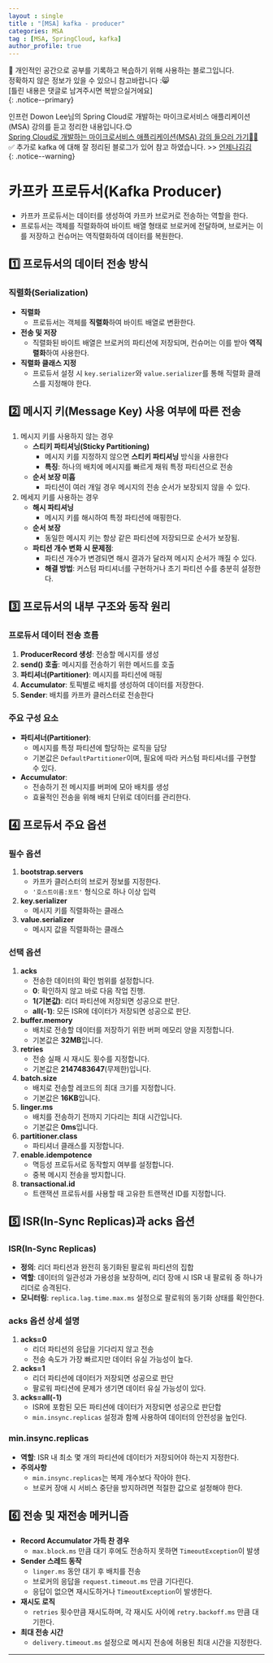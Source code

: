 ```yaml
---
layout : single
title : "[MSA] kafka - producer"
categories: MSA
tag : [MSA, SpringCloud, kafka]
author_profile: true
---
```


📌 개인적인 공간으로 공부를 기록하고 복습하기 위해 사용하는 블로그입니다. <br>
정확하지 않은 정보가 있을 수 있으니 참고바랍니다 :😸 <br>
[틀린 내용은 댓글로 남겨주시면 복받으실거에요]  
{: .notice--primary}

인프런 Dowon Lee님의 Spring Cloud로 개발하는 마이크로서비스 애플리케이션(MSA) 강의를 듣고 정리한 내용입니다.😊<br>
[Spring Cloud로 개발하는 마이크로서비스 애플리케이션(MSA) 강의 들으러 가기👩‍🏫](https://inf.run/GHeRm) <br>
✅ 추가로 kafka 에 대해 잘 정리된 블로그가 있어 참고 하였습니다. >>
[언제나김김](https://always-kimkim.tistory.com/)<br>
{: .notice--warning}

# 카프카 프로듀서(Kafka Producer)

- 카프카 프로듀서는 데이터를 생성하여 카프카 브로커로 전송하는 역할을 한다.
- 프로듀서는 객체를 직렬화하여 바이트 배열 형태로 브로커에 전달하며, 브로커는 이를 저장하고 컨슈머는 역직렬화하여 데이터를 복원한다.

## 1️⃣ 프로듀서의 데이터 전송 방식

### 직렬화(Serialization)

- **직렬화**
    - 프로듀서는 객체를 **직렬화**하여 바이트 배열로 변환한다.
- **전송 및 저장**
    - 직렬화된 바이트 배열은 브로커의 파티션에 저장되며, 컨슈머는 이를 받아 **역직렬화**하여 사용한다.
- **직렬화 클래스 지정**
    - 프로듀서 설정 시 `key.serializer`와 `value.serializer`를 통해 직렬화 클래스를 지정해야 한다.

## 2️⃣ 메시지 키(Message Key) 사용 여부에 따른 전송

1. 메시지 키를 사용하지 않는 경우
    - **스티키 파티셔닝(Sticky Partitioning)**
        - 메시지 키를 지정하지 않으면 **스티키 파티셔닝** 방식을 사용한다
        - **특징**: 하나의 배치에 메시지를 빠르게 채워 특정 파티션으로 전송
    - **순서 보장 미흡**
        - 파티션이 여러 개일 경우 메시지의 전송 순서가 보장되지 않을 수 있다.
2. 메세지 키를 사용하는 경우
    - **해시 파티셔닝**
        - 메시지 키를 해시하여 특정 파티션에 매핑한다.
    - **순서 보장**
        - 동일한 메시지 키는 항상 같은 파티션에 저장되므로 순서가 보장됨.
    - **파티션 개수 변화 시 문제점**:
        - 파티션 개수가 변경되면 해시 결과가 달라져 메시지 순서가 깨질 수 있다.
        - **해결 방법**: 커스텀 파티셔너를 구현하거나 초기 파티션 수를 충분히 설정한다.

## 3️⃣ 프로듀서의 내부 구조와 동작 원리

### 프로듀서 데이터 전송 흐름

1. **ProducerRecord 생성**: 전송할 메시지를 생성
2. **send() 호출**: 메시지를 전송하기 위한 메서드를 호출
3. **파티셔너(Partitioner)**: 메시지를 파티션에 매핑
4. **Accumulator**: 토픽별로 배치를 생성하여 데이터를 저장한다.
5. **Sender**: 배치를 카프카 클러스터로 전송한다

### 주요 구성 요소

- **파티셔너(Partitioner)**:
    - 메시지를 특정 파티션에 할당하는 로직을 담당
    - 기본값은 `DefaultPartitioner`이며, 필요에 따라 커스텀 파티셔너를 구현할 수 있다.
- **Accumulator**:
    - 전송하기 전 메시지를 버퍼에 모아 배치를 생성
    - 효율적인 전송을 위해 배치 단위로 데이터를 관리한다.

## 4️⃣ 프로듀서 주요 옵션

### 필수 옵션

1. **bootstrap.servers**
    - 카프카 클러스터의 브로커 정보를 지정한다.
    - `'호스트이름:포트'` 형식으로 하나 이상 입력
2. **key.serializer**
    - 메시지 키를 직렬화하는 클래스
3. **value.serializer**
    - 메시지 값을 직렬화하는 클래스

### 선택 옵션

1. **acks**
    - 전송한 데이터의 확인 범위를 설정합니다.
    - **0**: 확인하지 않고 바로 다음 작업 진행.
    - **1(기본값)**: 리더 파티션에 저장되면 성공으로 판단.
    - **all(-1)**: 모든 ISR에 데이터가 저장되면 성공으로 판단.
2. **buffer.memory**
    - 배치로 전송할 데이터를 저장하기 위한 버퍼 메모리 양을 지정합니다.
    - 기본값은 **32MB**입니다.
3. **retries**
    - 전송 실패 시 재시도 횟수를 지정합니다.
    - 기본값은 **2147483647**(무제한)입니다.
4. **batch.size**
    - 배치로 전송할 레코드의 최대 크기를 지정합니다.
    - 기본값은 **16KB**입니다.
5. **linger.ms**
    - 배치를 전송하기 전까지 기다리는 최대 시간입니다.
    - 기본값은 **0ms**입니다.
6. **partitioner.class**
    - 파티셔너 클래스를 지정합니다.
7. **enable.idempotence**
    - 멱등성 프로듀서로 동작할지 여부를 설정합니다.
    - 중복 메시지 전송을 방지합니다.
8. **transactional.id**
    - 트랜잭션 프로듀서를 사용할 때 고유한 트랜잭션 ID를 지정합니다.

## 5️⃣ ISR(In-Sync Replicas)과 acks 옵션

### ISR(In-Sync Replicas)

- **정의**: 리더 파티션과 완전히 동기화된 팔로워 파티션의 집합
- **역할**: 데이터의 일관성과 가용성을 보장하며, 리더 장애 시 ISR 내 팔로워 중 하나가 리더로 승격된다.
- **모니터링**: `replica.lag.time.max.ms` 설정으로 팔로워의 동기화 상태를 확인한다.

### acks 옵션 상세 설명

1. **acks=0**
    - 리더 파티션의 응답을 기다리지 않고 전송
    - 전송 속도가 가장 빠르지만 데이터 유실 가능성이 높다.
2. **acks=1**
    - 리더 파티션에 데이터가 저장되면 성공으로 판단
    - 팔로워 파티션에 문제가 생기면 데이터 유실 가능성이 있다.
3. **acks=all(-1)**
    - ISR에 포함된 모든 파티션에 데이터가 저장되면 성공으로 판단합
    - `min.insync.replicas` 설정과 함께 사용하여 데이터의 안전성을 높인다.

### min.insync.replicas

- **역할**: ISR 내 최소 몇 개의 파티션에 데이터가 저장되어야 하는지 지정한다.
- **주의사항**
    - `min.insync.replicas`는 복제 개수보다 작아야 한다.
    - 브로커 장애 시 서비스 중단을 방지하려면 적절한 값으로 설정해야 한다.

## 6️⃣ 전송 및 재전송 메커니즘

- **Record Accumulator 가득 찬 경우**
    - `max.block.ms` 만큼 대기 후에도 전송하지 못하면 `TimeoutException`이 발생
- **Sender 스레드 동작**
    - `linger.ms` 동안 대기 후 배치를 전송
    - 브로커의 응답을 `request.timeout.ms` 만큼 기다린다.
    - 응답이 없으면 재시도하거나 `TimeoutException`이 발생한다.
- **재시도 로직**
    - `retries` 횟수만큼 재시도하며, 각 재시도 사이에 `retry.backoff.ms` 만큼 대기한다.
- **최대 전송 시간**
    - `delivery.timeout.ms` 설정으로 메시지 전송에 허용된 최대 시간을 지정한다.

---



<br>
<br>
<br>
<br>
